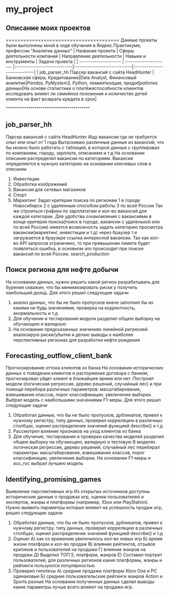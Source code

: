 # my_project
## Описание моих проектов
=======================================
Данные проекты были выполнены мной в ходе обучения в Яндекс.Практикуме, профессии "Аналитик данных"
| Название проекта      | Сферы деятельности компаний | Направление деятельности        | Навыки и инструменты             | Задачи проекта     |
| :-------------------- | :--------------------- |:----------------------------|:----------------------------|:----------------------------|
| job_parser_hh Парсер вакансий с сайта HeadHunter |Банковская сфера, Кредитование|Data Analyst, Финансовый аналитик|*Pandas, PyMystem3, Python, лемматизация, предобработка данных*|На основе статистики о платёжеспособности клиентов исследовать влияет ли семейное положение и количество детей клиента на факт возврата кредита в срок|

"""""""""""""""""""""""""""""""""""""""""
## job_parser_hh
Парсер вакансий с сайта HeadHunter Ищу вакансии где не требуется опыт или опыт от 1 года Вытаскиваю различные данные из вакансий, что бы можно было работать с таблицей, в которой данные с группировал по компаниям, городу, зарплате, описанием и т.д На основании описания распределил вакансии по категориям. Вакансия определяется в нужную категорию на основании ключевых слов в описании
1.	Инвестиции
2.	Обработка изображений
3.	Вакансии для сетевых магазинов
4.	Спорт
5.	Маркетинг 
	Задал критерии поиска по регионам
1	в городе Новосибирск
2	с удаленным способом работы
3	по всей России Так же строиться графики по зарплататам и кол-во вакансий для каждой категории. Для удобства ознакомления с вакансиями в конце критерия поиска(поиск в городе, вакансии с удаленькой или по всей России) имеется возможность задать категорию просмотра вакансии(маркетинг, инвестиции и т.д) через браузер т.е загружается в браузере ссылка интересной вакансии. Так как кол-во API запросов ограничено, то при превышении лимита будет появляться ошибка, в основном это происходит при поиске вакансий по всей России.
search_production
## Поиск региона для нефте добычи
На основании данных, нужно решить какой регион разрабатывать для бурения скважин, что бы минимизировать риски у получить наибольший доход. Для этого решил следующие задачи
1.	анализ данных, что бы не было пропусков иначе заполнил бы их какими ни будь значениями, проверка на корректность, анормальность и т.д
2.	Для обучения и тестирования модели разделил общею выборку на обучающею и валидную
3.	На основании предсказанных значениях линейной ригресией анализирую риски/убытки и делаю выводы о наиболее перспективных регионах для разработки нефти рождения

## Forecasting_outflow_client_bank

Прогнозирование оттока клиентов из банка
На основании исторических данных о поведении клиентов и расторжение договора с банком, прогнозировал уйдет клиент в ближайшее время или нет. Построил модели (логическая регрессия, дерево решений, случайный лес) и при помощи перебора различных параметров: масштабирование, взвешивание классов, порог классификации, увеличение выборки. Выбрал модель с наибольшими значениями F1-меры. Для этого решил следующие задачи
1.	Обработал данные, что бы не было пропусков, дубликатов, привел к нужному регистру, типу данных, проверил корреляцию в различных столбцах, оценил распределение значений функцией describe() и т.д
2.	Рассмотрел влияние признаков на уход клиентов из банка
3.	Для обучения, тестирования и проверки качества моделей разделил общею выборку на обучающею, валидную и тестовую В моделях логическая регрессия, дерево решений, случайный лес перебирал параметры: масштабирование, взвешивание классов, порог классификации, увеличение выборки. На основании F1-меры и auc_roc выбрал лучшею модель


## Identifying_promising_games

Выявление перспективных игр Из открытых источников доступны исторические данные о продажах игр, оценки пользователей и экспертов, жанры и платформы (например, Xbox или PlayStation). Нужно выявить параметры которые влияют на успешность продаж игр, решил следующие задачи
1.	Обработал данные, что бы не было пропусков, дубликатов, привел к нужному регистру, типу данных, проверил корреляцию в различных столбцах, оценил распределение значений функцией describe() и т.д
2.	Оценил
А) как со временим увеличилось кол-во новых игр
Б) время жизни платформ и кол-во продаж
           В) влияние рейтингов, отзывов критиков и пользователей на продажи
           Г) влияние жанров на продажи
           Д) Выделил ТОП 5, платформ, жанров
           Е) Составил портрет пользователей, для различных регионов какие платформы, жанры и рейтинги пользуются популярностью
3.	Проверил гипотезы
А) средние продажи платформ Xbox One и PC одинаковые
Б) средние пользовательские рейтинги жанров Action и Sports разные
На основании полученных данных сделал выводы какие параметры лучше всего влияют на продажи игр.


